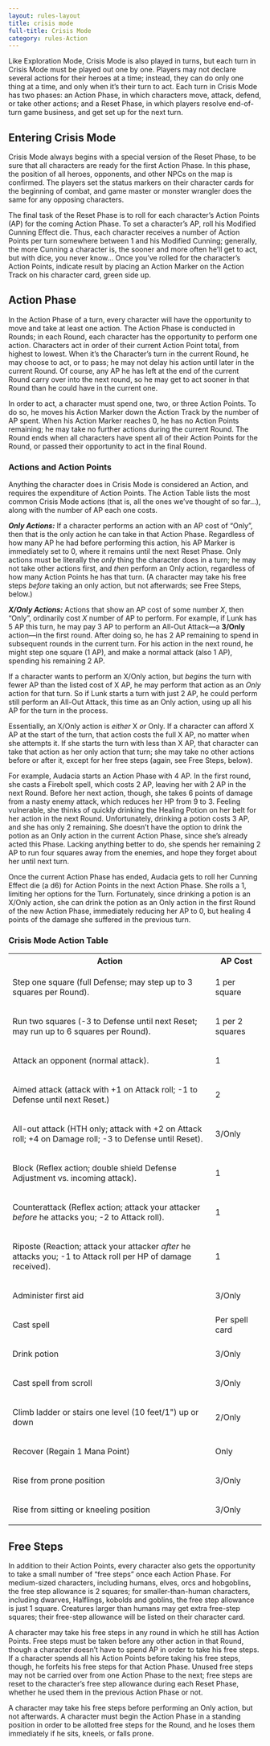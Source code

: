 ```yaml
---
layout: rules-layout
title: crisis mode
full-title: Crisis Mode
category: rules-Action
---
```


Like Exploration Mode, Crisis Mode is also played in turns, but each turn in Crisis Mode must be played out one by one. Players may not declare several actions for their heroes at a time; instead, they can do only one thing at a time, and only when it’s their turn to act. Each turn in Crisis Mode has two phases: an Action Phase, in which characters move, attack, defend, or take other actions; and a Reset Phase, in which players resolve end-of-turn game business, and get set up for the next turn.

## Entering Crisis Mode
Crisis Mode always begins with a special version of the Reset Phase, to be sure that all characters are ready for the first Action Phase. In this phase, the position of all heroes, opponents, and other NPCs on the map is confirmed. The players set the status markers on their character cards for the beginning of combat, and game master or monster wrangler does the same for any opposing characters.

The final task of the Reset Phase is to roll for each character’s Action Points (AP) for the coming Action Phase. To set a character’s AP, roll his Modified Cunning Effect die. Thus, each character receives a number of Action Points per turn somewhere between 1 and his Modified Cunning; generally, the more Cunning a character is, the sooner and more often he’ll get to act, but with dice, you never know… Once you’ve rolled for the character’s Action Points, indicate result by placing an Action Marker on the Action Track on his character card, green side up.

## Action Phase

In the Action Phase of a turn, every character will have the opportunity to move and take at least one action. The Action Phase is conducted in Rounds; in each Round, each character has the opportunity to perform one action. Characters act in order of their current Action Point total, from highest to lowest. When it’s the Character’s turn in the current Round, he may choose to act, or to pass; he may not delay his action until later in the current Round. Of course, any AP he has left at the end of the current Round carry over into the next round, so he may get to act sooner in that Round than he could have in the current one.

In order to act, a character must spend one, two, or three Action Points. To do so, he moves his Action Marker down the Action Track by the number of AP spent. When his Action Marker reaches 0, he has no Action Points remaining; he may take no further actions during the current Round. The Round ends when all characters have spent all of their Action Points for the Round, or passed their opportunity to act in the final Round.

### Actions and Action Points

Anything the character does in Crisis Mode is considered an Action, and requires the expenditure of Action Points. The Action Table lists the most common Crisis Mode actions (that is, all the ones we’ve thought of so far…), along with the number of AP each one costs.

**_Only Actions:_** If a character performs an action with an AP cost of “Only”, then that is the only action he can take in that Action Phase. Regardless of how many AP he had before performing this action, his AP Marker is immediately set to 0, where it remains until the next Reset Phase. Only actions must be literally the _only_ thing the character does in a turn; he may not take other actions first, and _then_ perform an Only action, regardless of how many Action Points he has that turn. (A character may take his free steps _before_ taking an only action, but not afterwards; see Free Steps, below.)

**_X/Only Actions:_** Actions that show an AP cost of some number _X_, then “Only”, ordinarily cost _X_ number of AP to perform. For example, if Lunk has 5 AP this turn, he may pay 3 AP to perform an All-Out Attack&mdash;a **3/Only** action&mdash;in the first round. After doing so, he has 2 AP remaining to spend in subsequent rounds in the current turn. For his action in the next round, he might step one square (1 AP), and make a normal attack (also 1 AP), spending his remaining 2 AP.

If a character wants to perform an X/Only action, but _begins_ the turn with fewer AP than the listed cost of X AP, he may perform that action as an _Only_ action for that turn. So if Lunk starts a turn with just 2 AP, he could perform still perform an All-Out Attack, this time as an Only action, using up all his AP for the turn in the process.

Essentially, an X/Only action is _either_ X _or_ Only. If a character can afford X AP at the start of the turn, that action costs the full X AP, no matter when she attempts it. If she starts the turn with less than X AP, that character can take that action as her only action that turn; she may take no other actions before or after it, except for her free steps (again, see Free Steps, below).

For example, Audacia starts an Action Phase with 4 AP. In the first round, she casts a Firebolt spell, which costs 2 AP, leaving her with 2 AP in the next Round. Before her next action, though, she takes 6 points of damage from a nasty enemy attack, which reduces her HP from 9 to 3. Feeling vulnerable, she thinks of quickly drinking the Healing Potion on her belt for her action in the next Round. Unfortunately, drinking a potion costs 3 AP, and she has only 2 remaining. She doesn’t have the option to drink the potion as an Only action in the current Action Phase, since she’s already acted this Phase. Lacking anything better to do, she spends her remaining 2  AP to run four squares away from the enemies, and hope they forget about her until next turn.

Once the current Action Phase has ended, Audacia gets to roll her Cunning Effect die (a d6) for Action Points in the next Action Phase. She rolls a 1, limiting her options for the Turn. Fortunately, since drinking a potion is an X/Only action, she can drink the potion as an Only action in the first Round of the new Action Phase, immediately reducing her AP to 0, but healing 4 points of the damage she suffered in the previous turn.

### Crisis Mode Action Table
<table>
  <tr>
    <th>Action</th>
    <th>AP Cost</th>
  </tr>
  <tr>
    <td class="table-sentence">
      <p>Step one square (full Defense; may step up to 3 squares per Round).</p>
    </td>
    <td>1 per square</td>
  </tr>
  <tr>
    <td class="table-sentence">
      <p>Run two squares (-3 to Defense until next Reset; may run up to 6 squares per Round).</p>
    </td>
    <td>1 per 2 squares</td>
  </tr>
  <tr>
    <td class="table-sentence">
      <p>Attack an opponent (normal attack).</p>
    </td>
    <td>1</td>
  </tr>
  <tr>
    <td class="table-sentence">
      <p>Aimed attack (attack with +1 on Attack roll; -1 to Defense until next Reset.)</p>
    </td>
    <td>2</td>
  </tr>
  <tr>
    <td class="table-sentence">
      <p>All-out attack (HTH only; attack with +2 on Attack roll; +4 on Damage roll; -3 to Defense until Reset).</p>
    </td>
    <td>3/Only</td>
  </tr>
  <tr>
    <td class="table-sentence">
      <p>Block (Reflex action; double shield Defense Adjustment vs. incoming attack).</p>
    </td>
    <td>1</td>
  </tr>
  <tr>
    <td class="table-sentence">
      <p>Counterattack (Reflex action; attack your attacker <em>before</em> he attacks you; -2 to Attack roll).</p>
    </td>
    <td>1</td>
  </tr>
  <tr>
    <td class="table-sentence">
      <p>Riposte (Reaction; attack your attacker <em>after</em> he attacks you; -1 to Attack roll per HP of damage received).</p>
    </td>
    <td>1</td>
  </tr>
  <tr>
    <td class="table-sentence">
      <p>Administer first aid</p>
    </td>
    <td>3/Only</td>
  </tr>
  <tr>
    <td class="table-sentence">
      <p>Cast spell</p>
    </td>
    <td>Per spell card</td>
  </tr>
  <tr>
    <td class="table-sentence">
      <p>Drink potion</p>
    </td>
    <td>3/Only</td>
  </tr>
  <tr>
    <td class="table-sentence">
      <p>Cast spell from scroll</p>
    </td>
    <td>3/Only</td>
  </tr>
  <tr>
    <td class="table-sentence">
      <p>Climb ladder or stairs one level (10 feet/1") up or down</p>
    </td>
    <td>2/Only</td>
  </tr>
  <tr>
    <td class="table-sentence">
      <p>Recover (Regain 1 Mana Point)</p>
    </td>
    <td>Only</td>
  </tr>
  <tr>
    <td class="table-sentence">
      <p>Rise from prone position</p>
    </td>
    <td>3/Only</td>
  </tr>
  <tr>
    <td class="table-sentence">
      <p>Rise from sitting or kneeling position</p>
    </td>
    <td>3/Only</td>
  </tr>
</table>

## Free Steps

In addition to their Action Points, every character also gets the opportunity to take a small number of “free steps” once each Action Phase. For medium-sized characters, including humans, elves, orcs and hobgoblins, the free step allowance is 2 squares; for smaller-than-human characters, including dwarves, Halflings, kobolds and goblins, the free step allowance is just 1 square. Creatures larger than humans may get extra free-step squares; their free-step allowance will be listed on their character card.

A character may take his free steps in any round in which he still has Action Points. Free steps must be taken before any other action in that Round, though a character doesn’t have to spend AP in order to take his free steps. If a character spends all his Action Points before taking his free steps, though, he forfeits his free steps for that Action Phase. Unused free steps may not be carried over from one Action Phase to the next; free steps are reset to the character’s free step allowance during each Reset Phase, whether he used them in the previous Action Phase or not.

A character may take his free steps before performing an Only action, but not afterwards. A character must begin the Action Phase in a standing position in order to be allotted free steps for the Round, and he loses them immediately if he sits, kneels, or falls prone.